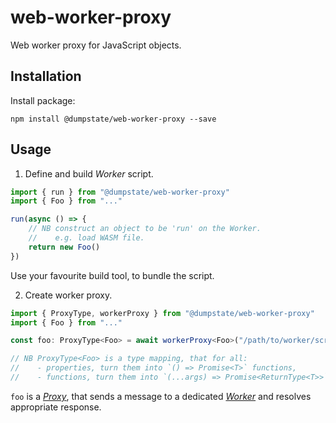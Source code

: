 # web-worker-proxy

Web worker proxy for JavaScript objects.

## Installation

Install package:

```
npm install @dumpstate/web-worker-proxy --save
```

## Usage

1. Define and build _Worker_ script.

```ts
import { run } from "@dumpstate/web-worker-proxy"
import { Foo } from "..."

run(async () => {
	// NB construct an object to be 'run' on the Worker.
	//    e.g. load WASM file.
	return new Foo()
})
```

Use your favourite build tool, to bundle the script.

2. Create worker proxy.

```ts
import { ProxyType, workerProxy } from "@dumpstate/web-worker-proxy"
import { Foo } from "..."

const foo: ProxyType<Foo> = await workerProxy<Foo>("/path/to/worker/script.js")

// NB ProxyType<Foo> is a type mapping, that for all:
//    - properties, turn them into `() => Promise<T>` functions,
//    - functions, turn them into `(...args) => Promise<ReturnType<T>>` async functions.
```

`foo` is a [_Proxy_](https://developer.mozilla.org/en-US/docs/Web/JavaScript/Reference/Global_Objects/Proxy), that sends a message to a dedicated [_Worker_](https://developer.mozilla.org/en-US/docs/Web/API/Worker) and resolves appropriate response.
